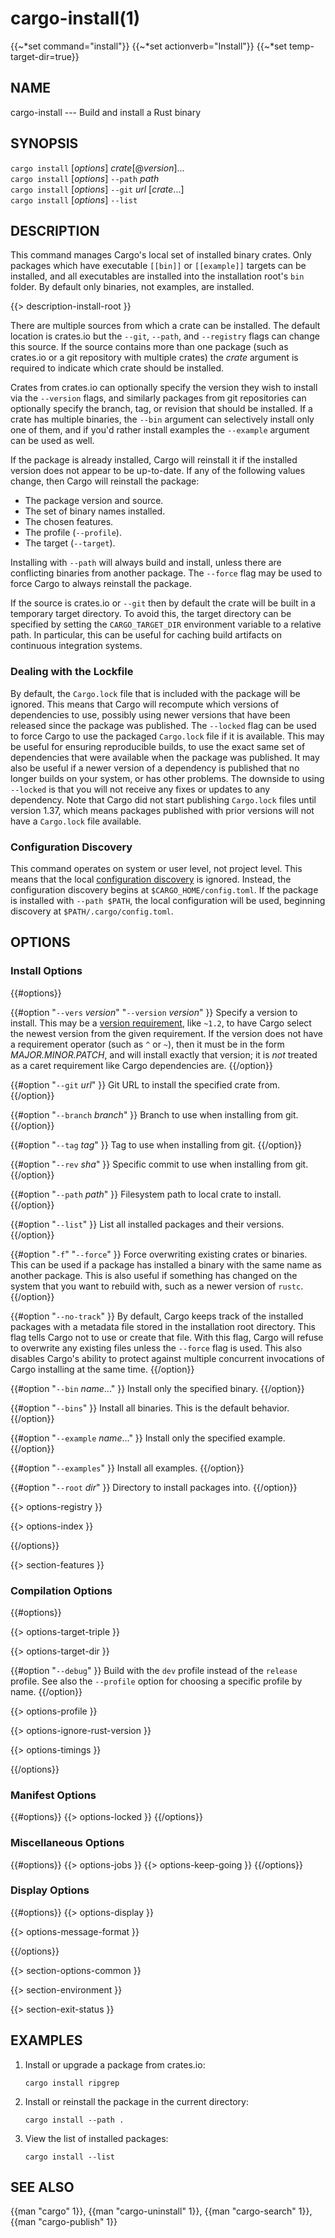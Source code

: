# cargo-install(1)
{{~*set command="install"}}
{{~*set actionverb="Install"}}
{{~*set temp-target-dir=true}}

## NAME

cargo-install --- Build and install a Rust binary

## SYNOPSIS

`cargo install` [_options_] _crate_[@_version_]...\
`cargo install` [_options_] `--path` _path_\
`cargo install` [_options_] `--git` _url_ [_crate_...]\
`cargo install` [_options_] `--list`

## DESCRIPTION

This command manages Cargo's local set of installed binary crates. Only
packages which have executable `[[bin]]` or `[[example]]` targets can be
installed, and all executables are installed into the installation root's
`bin` folder. By default only binaries, not examples, are installed.

{{> description-install-root }}

There are multiple sources from which a crate can be installed. The default
location is crates.io but the `--git`, `--path`, and `--registry` flags can
change this source. If the source contains more than one package (such as
crates.io or a git repository with multiple crates) the _crate_ argument is
required to indicate which crate should be installed.

Crates from crates.io can optionally specify the version they wish to install
via the `--version` flags, and similarly packages from git repositories can
optionally specify the branch, tag, or revision that should be installed. If a
crate has multiple binaries, the `--bin` argument can selectively install only
one of them, and if you'd rather install examples the `--example` argument can
be used as well.

If the package is already installed, Cargo will reinstall it if the installed
version does not appear to be up-to-date. If any of the following values
change, then Cargo will reinstall the package:

- The package version and source.
- The set of binary names installed.
- The chosen features.
- The profile (`--profile`).
- The target (`--target`).

Installing with `--path` will always build and install, unless there are
conflicting binaries from another package. The `--force` flag may be used to
force Cargo to always reinstall the package.

If the source is crates.io or `--git` then by default the crate will be built
in a temporary target directory. To avoid this, the target directory can be
specified by setting the `CARGO_TARGET_DIR` environment variable to a relative
path. In particular, this can be useful for caching build artifacts on
continuous integration systems.

### Dealing with the Lockfile

By default, the `Cargo.lock` file that is included with the package will be
ignored. This means that Cargo will recompute which versions of dependencies
to use, possibly using newer versions that have been released since the
package was published. The `--locked` flag can be used to force Cargo to use
the packaged `Cargo.lock` file if it is available. This may be useful for
ensuring reproducible builds, to use the exact same set of dependencies that
were available when the package was published. It may also be useful if a
newer version of a dependency is published that no longer builds on your
system, or has other problems. The downside to using `--locked` is that you
will not receive any fixes or updates to any dependency. Note that Cargo did
not start publishing `Cargo.lock` files until version 1.37, which means
packages published with prior versions will not have a `Cargo.lock` file
available.

### Configuration Discovery

This command operates on system or user level, not project level.
This means that the local [configuration discovery] is ignored.
Instead, the configuration discovery begins at `$CARGO_HOME/config.toml`. 
If the package is installed with `--path $PATH`, the local configuration 
will be used, beginning discovery at `$PATH/.cargo/config.toml`.

[configuration discovery]: ../reference/config.html#hierarchical-structure

## OPTIONS

### Install Options

{{#options}}

{{#option "`--vers` _version_" "`--version` _version_" }}
Specify a version to install. This may be a [version
requirement](../reference/specifying-dependencies.md), like `~1.2`, to have Cargo
select the newest version from the given requirement. If the version does not
have a requirement operator (such as `^` or `~`), then it must be in the form
_MAJOR.MINOR.PATCH_, and will install exactly that version; it is *not*
treated as a caret requirement like Cargo dependencies are.
{{/option}}

{{#option "`--git` _url_" }}
Git URL to install the specified crate from.
{{/option}}

{{#option "`--branch` _branch_" }}
Branch to use when installing from git.
{{/option}}

{{#option "`--tag` _tag_" }}
Tag to use when installing from git.
{{/option}}

{{#option "`--rev` _sha_" }}
Specific commit to use when installing from git.
{{/option}}

{{#option "`--path` _path_" }}
Filesystem path to local crate to install.
{{/option}}

{{#option "`--list`" }}
List all installed packages and their versions.
{{/option}}

{{#option "`-f`" "`--force`" }}
Force overwriting existing crates or binaries. This can be used if a package
has installed a binary with the same name as another package. This is also
useful if something has changed on the system that you want to rebuild with,
such as a newer version of `rustc`.
{{/option}}

{{#option "`--no-track`" }}
By default, Cargo keeps track of the installed packages with a metadata file
stored in the installation root directory. This flag tells Cargo not to use or
create that file. With this flag, Cargo will refuse to overwrite any existing
files unless the `--force` flag is used. This also disables Cargo's ability to
protect against multiple concurrent invocations of Cargo installing at the
same time.
{{/option}}

{{#option "`--bin` _name_..." }}
Install only the specified binary.
{{/option}}

{{#option "`--bins`" }}
Install all binaries. This is the default behavior.
{{/option}}

{{#option "`--example` _name_..." }}
Install only the specified example.
{{/option}}

{{#option "`--examples`" }}
Install all examples.
{{/option}}

{{#option "`--root` _dir_" }}
Directory to install packages into.
{{/option}}

{{> options-registry }}

{{> options-index }}

{{/options}}

{{> section-features }}

### Compilation Options

{{#options}}

{{> options-target-triple }}

{{> options-target-dir }}

{{#option "`--debug`" }}
Build with the `dev` profile instead of the `release` profile.
See also the `--profile` option for choosing a specific profile by name.
{{/option}}

{{> options-profile }}

{{> options-ignore-rust-version }}

{{> options-timings }}

{{/options}}

### Manifest Options

{{#options}}
{{> options-locked }}
{{/options}}

### Miscellaneous Options

{{#options}}
{{> options-jobs }}
{{> options-keep-going }}
{{/options}}

### Display Options

{{#options}}
{{> options-display }}

{{> options-message-format }}

{{/options}}

{{> section-options-common }}

{{> section-environment }}

{{> section-exit-status }}

## EXAMPLES

1. Install or upgrade a package from crates.io:

       cargo install ripgrep

2. Install or reinstall the package in the current directory:

       cargo install --path .

3. View the list of installed packages:

       cargo install --list

## SEE ALSO
{{man "cargo" 1}}, {{man "cargo-uninstall" 1}}, {{man "cargo-search" 1}}, {{man "cargo-publish" 1}}
